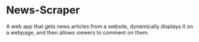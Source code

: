# News-Scraper
A web app that gets news articles from a website, dynamically displays it on a webpage, and then allows viewers to comment on them.

